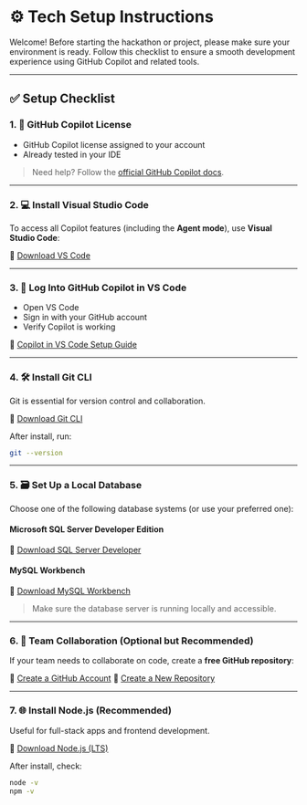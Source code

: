
# ⚙️ Tech Setup Instructions

Welcome! Before starting the hackathon or project, please make sure your environment is ready. Follow this checklist to ensure a smooth development experience using GitHub Copilot and related tools.

---

## ✅ Setup Checklist

### 1. 🧠 GitHub Copilot License

*  GitHub Copilot license assigned to your account
*  Already tested in your IDE

> Need help? Follow the [official GitHub Copilot docs](https://docs.github.com/en/copilot/getting-started-with-github-copilot).

---

### 2. 💻 Install Visual Studio Code

To access all Copilot features (including the **Agent mode**), use **Visual Studio Code**:

🔗 [Download VS Code](https://code.visualstudio.com/)

---

### 3. 🔐 Log Into GitHub Copilot in VS Code

* Open VS Code
* Sign in with your GitHub account
* Verify Copilot is working

🔗 [Copilot in VS Code Setup Guide](https://docs.github.com/en/copilot/getting-started-with-github-copilot/in-your-editor/getting-started-with-github-copilot-in-visual-studio-code)

---

### 4. 🛠️ Install Git CLI

Git is essential for version control and collaboration.

🔗 [Download Git CLI](https://git-scm.com/downloads)

After install, run:

```bash
git --version
```

---

### 5. 🗃️ Set Up a Local Database

Choose one of the following database systems (or use your preferred one):

####  Microsoft SQL Server Developer Edition

🔗 [Download SQL Server Developer](https://www.microsoft.com/en-us/sql-server/sql-server-downloads)

#### MySQL Workbench

🔗 [Download MySQL Workbench](https://dev.mysql.com/downloads/workbench/)

> Make sure the database server is running locally and accessible.

---

### 6. 🤝 Team Collaboration (Optional but Recommended)

If your team needs to collaborate on code, create a **free GitHub repository**:

🔗 [Create a GitHub Account](https://github.com/join)
🔗 [Create a New Repository](https://github.com/new)

---

### 7. 🌐 Install Node.js (Recommended)

Useful for full-stack apps and frontend development.

🔗 [Download Node.js (LTS)](https://nodejs.org/en/download)

After install, check:

```bash
node -v
npm -v
```
